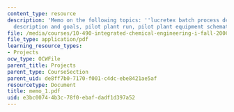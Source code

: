 ```yaml
---
content_type: resource
description: 'Memo on the following topics: ''lucretex batch process development project
  description and goals, pilot plant run, pilot plant equipment schematic.'
file: /media/courses/10-490-integrated-chemical-engineering-i-fall-2006/e3bc00744b3c78f0ebafdadf1d397a52_memo_1.pdf
file_type: application/pdf
learning_resource_types:
- Projects
ocw_type: OCWFile
parent_title: Projects
parent_type: CourseSection
parent_uid: de8ff7b0-7170-f001-c4dc-ebe8421ae5af
resourcetype: Document
title: memo_1.pdf
uid: e3bc0074-4b3c-78f0-ebaf-dadf1d397a52
---
```

